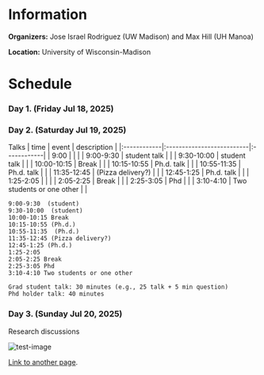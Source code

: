 # Information

**Organizers:** Jose Israel Rodriguez (UW Madison) and Max Hill (UH Manoa)

**Location:** University of Wisconsin-Madison

# Schedule

### Day 1. (Friday Jul 18, 2025)

### Day 2. (Saturday Jul 19, 2025)

Talks
| time        | event                     | description |
|:------------|:--------------------------|:------------|
| 9:00        |                           |             |
| 9:00-9:30   | student talk              |             |
| 9:30-10:00  | student talk              |             |
| 10:00-10:15 | Break                     |             |
| 10:15-10:55 | Ph.d. talk                |             |
| 10:55-11:35 | Ph.d. talk                |             |
| 11:35-12:45 | (Pizza delivery?)         |             |
| 12:45-1:25  | Ph.d. talk                |             |
| 1:25-2:05   |                           |             |
| 2:05-2:25   | Break                     |             |
| 2:25-3:05   | Phd                       |             |
| 3:10-4:10   | Two students or one other |             |



```
9:00-9:30  (student)
9:30-10:00  (student)
10:00-10:15 Break
10:15-10:55 (Ph.d.)
10:55-11:35  (Ph.d.)
11:35-12:45 (Pizza delivery?)
12:45-1:25 (Ph.d.) 
1:25-2:05 
2:05-2:25 Break
2:25-3:05 Phd
3:10-4:10 Two students or one other

Grad student talk: 30 minutes (e.g., 25 talk + 5 min question)
Phd holder talk: 40 minutes
```

### Day 3. (Sunday Jul 20, 2025)

Research discussions

![test-image](https://github.githubassets.com/images/test.jpeg)


[Link to another page](./additional-information.md).
